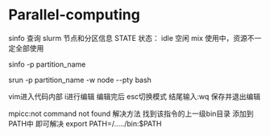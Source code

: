 # Parallel-computing

sinfo 查询 slurm 节点和分区信息
STATE 状态：
idle 空闲
mix 使用中，资源不一定全部使用

sinfo -p partition_name 

srun -p partition_name -w node --pty bash 

vim进入代码内部 i进行编辑 编辑完后 esc切换模式 结尾输入:wq 保存并退出编辑


mpicc:not command not found 解决方法
找到该指令的上一级bin目录 添加到PATH中 即可解决
export PATH=/...../bin:$PATH
